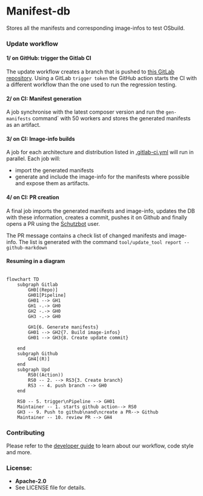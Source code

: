 Manifest-db
=======

Stores all the manifests and corresponding image-infos to test OSbuild.

### Update workflow

#### 1/ on GitHub: trigger the Gitlab CI

The update workflow creates a branch that is pushed to [this GitLab
repository](https://gitlab.com/redhat/services/products/image-builder/ci/manifest-db).
Using a GitLab `trigger token` the GitHub action starts the CI with a
different workflow than the one used to run the regression testing.

#### 2/ on CI: Manifest generation

A job synchronise with the latest composer version and run the `gen-manifests`
command` with 50 workers and stores the generated manifests as an artifact.

#### 3/ on CI: Image-info builds

A job for each architecture and distribution listed in
[.gitlab-ci.yml](https://github.com/osbuild/manifest-db/blob/main/.gitlab-ci.yml)
will run in parallel. Each job will:

- import the generated manifests
- generate and include the image-info for the manifests where possible and
  expose them as artifacts.

#### 4/ on CI: PR creation

A final job imports the generated manifests and image-info, updates the DB with
these information, creates a commit, pushes it on Github and finally opens a PR
using the [Schutzbot](https://github.com/schutzbot) user.

The PR message contains a check list of changed manifests and image-info. The
list is generated with the command `tool/update_tool report --github-markdown`

#### Resuming in a diagram

```mermaid

flowchart TD
    subgraph Gitlab
        GH0[(Repo)]
        GH01[Pipeline]
        GH01 --> GH1
        GH1 -.-> GH0
        GH2 -.-> GH0
        GH3 -.-> GH0

        GH1{6. Generate manifests}
        GH01 --> GH2{7. Build image-infos}
        GH01 --> GH3{8. Create update commit}

    end
    subgraph Github
        GH4[(R)]
    end
    subgraph Upd
        RS0((Action))
        RS0 -- 2. --> RS3{3. Create branch}
        RS3 -- 4. push branch --> GH0
    end

    RS0 -- 5. trigger\nPipeline --> GH01    
    Maintainer -- 1. starts github action--> RS0
    GH3 -- 9. Push to github\nand\ncreate a PR--> Github
    Maintainer -- 10. review PR --> GH4
```


### Contributing

Please refer to the [developer guide](https://www.osbuild.org/guides/developer-guide/developer-guide.html) to learn about our workflow, code style and more.

### License:

 - **Apache-2.0**
 - See LICENSE file for details.
